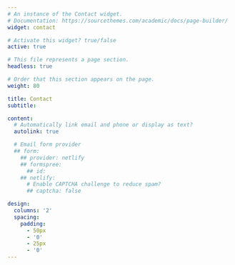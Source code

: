 ```yaml
---
# An instance of the Contact widget.
# Documentation: https://sourcethemes.com/academic/docs/page-builder/
widget: contact

# Activate this widget? true/false
active: true

# This file represents a page section.
headless: true

# Order that this section appears on the page.
weight: 80

title: Contact
subtitle:

content:
  # Automatically link email and phone or display as text?
  autolink: true

  # Email form provider
  ## form:
    ## provider: netlify
    ## formspree:
      ## id:
    ## netlify:
      # Enable CAPTCHA challenge to reduce spam?
      ## captcha: false

design:
  columns: '2'
  spacing:
    padding:
      - 50px
      - '0'
      - 25px
      - '0'
---
```

